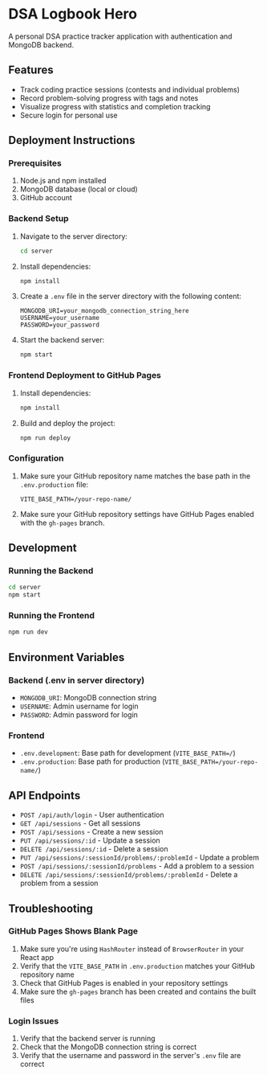 # DSA Logbook Hero

A personal DSA practice tracker application with authentication and MongoDB backend.

## Features

- Track coding practice sessions (contests and individual problems)
- Record problem-solving progress with tags and notes
- Visualize progress with statistics and completion tracking
- Secure login for personal use

## Deployment Instructions

### Prerequisites

1. Node.js and npm installed
2. MongoDB database (local or cloud)
3. GitHub account

### Backend Setup

1. Navigate to the server directory:
   ```bash
   cd server
   ```

2. Install dependencies:
   ```bash
   npm install
   ```

3. Create a `.env` file in the server directory with the following content:
   ```env
   MONGODB_URI=your_mongodb_connection_string_here
   USERNAME=your_username
   PASSWORD=your_password
   ```

4. Start the backend server:
   ```bash
   npm start
   ```

### Frontend Deployment to GitHub Pages

1. Install dependencies:
   ```bash
   npm install
   ```

2. Build and deploy the project:
   ```bash
   npm run deploy
   ```

### Configuration

1. Make sure your GitHub repository name matches the base path in the `.env.production` file:
   ```env
   VITE_BASE_PATH=/your-repo-name/
   ```

2. Make sure your GitHub repository settings have GitHub Pages enabled with the `gh-pages` branch.

## Development

### Running the Backend

```bash
cd server
npm start
```

### Running the Frontend

```bash
npm run dev
```

## Environment Variables

### Backend (.env in server directory)
- `MONGODB_URI`: MongoDB connection string
- `USERNAME`: Admin username for login
- `PASSWORD`: Admin password for login

### Frontend
- `.env.development`: Base path for development (`VITE_BASE_PATH=/`)
- `.env.production`: Base path for production (`VITE_BASE_PATH=/your-repo-name/`)

## API Endpoints

- `POST /api/auth/login` - User authentication
- `GET /api/sessions` - Get all sessions
- `POST /api/sessions` - Create a new session
- `PUT /api/sessions/:id` - Update a session
- `DELETE /api/sessions/:id` - Delete a session
- `PUT /api/sessions/:sessionId/problems/:problemId` - Update a problem
- `POST /api/sessions/:sessionId/problems` - Add a problem to a session
- `DELETE /api/sessions/:sessionId/problems/:problemId` - Delete a problem from a session

## Troubleshooting

### GitHub Pages Shows Blank Page

1. Make sure you're using `HashRouter` instead of `BrowserRouter` in your React app
2. Verify that the `VITE_BASE_PATH` in `.env.production` matches your GitHub repository name
3. Check that GitHub Pages is enabled in your repository settings
4. Make sure the `gh-pages` branch has been created and contains the built files

### Login Issues

1. Verify that the backend server is running
2. Check that the MongoDB connection string is correct
3. Verify that the username and password in the server's `.env` file are correct